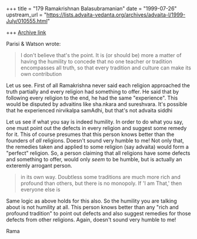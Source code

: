 +++
title = "179 Ramakrishnan Balasubramanian"
date = "1999-07-26"
upstream_url = "https://lists.advaita-vedanta.org/archives/advaita-l/1999-July/010555.html"

+++
[Archive link](https://lists.advaita-vedanta.org/archives/advaita-l/1999-July/010555.html)

Parisi & Watson <niche at AMERITECH.NET> wrote:

> I don't believe that's the point. It is (or should be) more a matter
of
> having the humility to concede that no one teacher or tradition
encompasses
> all truth, so that every tradition and culture can make its own
contribution

Let us see. First of all Ramakrishna never said each religion
approached the truth partially and every religion had something to
offer. He said that by following every religion to the end, he had the
same "experience". This would be disputed by advaitins like sha.nkara
and sureshvara. It's possible that he experienced nirvikalpa samAdhi,
but that's not advaita siddhi

Let us see if what you say is indeed humility. In order to do what you
say, one must point out the defects in every religion and suggest some
remedy for it. This of course presumes that this person knows better
than the founders of _all_ religions. Doesn't sound very humble to me!
Not only that, the remedies taken and applied to some religion (say
advaita) would form a "perfect" religion. So, a person claiming that
all religions have some defects and something to offer, would only
*seem* to be humble, but is actually an exteremly arrogant person.

> in its own way. Doubtless some traditions are much more rich and
profound
> than others, but there is no monopoly. If 'I am That,' then everyone
else is

Same logic as above holds for this also. So the humility you are
talking about is not humility at all. This person knows better than
any  "rich and profound tradition" to point out defects and also
suggest remedies for those defects from other religions. Again,
doesn't sound very humble to me!

Rama

